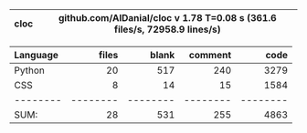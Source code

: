 cloc|github.com/AlDanial/cloc v 1.78  T=0.08 s (361.6 files/s, 72958.9 lines/s)
--- | ---

Language|files|blank|comment|code
:-------|-------:|-------:|-------:|-------:
Python|20|517|240|3279
CSS|8|14|15|1584
--------|--------|--------|--------|--------
SUM:|28|531|255|4863
